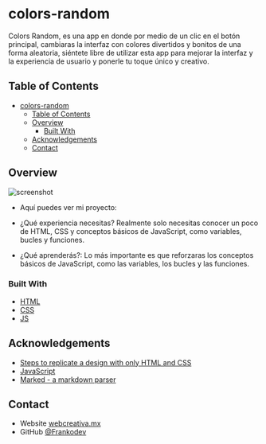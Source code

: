 <!-- @format -->

# colors-random

Colors Random, es una app en donde por medio de un clic en el botón principal, cambiaras la interfaz con colores divertidos y bonitos de una forma aleatoria, siéntete libre de utilizar esta app para mejorar la interfaz y la experiencia de usuario y ponerle tu toque único y creativo.

<!-- @format -->

<!-- TABLE OF CONTENTS -->

## Table of Contents

- [colors-random](#colors-random)
  - [Table of Contents](#table-of-contents)
  - [Overview](#overview)
    - [Built With](#built-with)
  - [Acknowledgements](#acknowledgements)
  - [Contact](#contact)

<!-- OVERVIEW -->

## Overview

![screenshot](https://github.com/Frankodev/devchallenges---404-Not-Found/blob/master/img/demo.png)

- Aquí puedes ver mi proyecto:
  <!-- <a href="https://aquamarine-melomakarona-366361.netlify.app/">Demo · 404 NOT FOUND</a> -->

- ¿Qué experiencia necesitas?
  Realmente solo necesitas conocer un poco de HTML, CSS y conceptos básicos de JavaScript, como variables, bucles y funciones.

- ¿Qué aprenderás?:
  Lo más importante es que reforzaras los conceptos básicos de JavaScript, como las variables, los bucles y las funciones.

### Built With

- [HTML](https://www.youtube.com/channel/UCsy46fE2z9OqUm586T8fVlg)
- [CSS](https://www.youtube.com/channel/UCsy46fE2z9OqUm586T8fVlg)
- [JS](https://www.youtube.com/channel/UCsy46fE2z9OqUm586T8fVlg)

## Acknowledgements

- [Steps to replicate a design with only HTML and CSS](https://developer.mozilla.org/es/docs/Web)
- [JavaScript](https://developer.mozilla.org/es/docs/Web/JavaScript)
- [Marked - a markdown parser](https://github.com/chjj/marked)

## Contact

- Website [webcreativa.mx](https://webcreativa.mx/)
- GitHub [@Frankodev](https://github.com/Frankodev)
